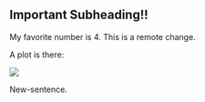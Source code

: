 ## Important Subheading!!

My favorite number is 4. This is a remote change.

A plot is there:

![](source_files/figure-markdown_strict/unnamed-chunk-2-1.png)

New-sentence.
